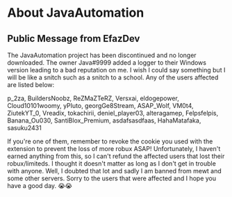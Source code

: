 # About JavaAutomation
## Public Message from EfazDev

The JavaAutomation project has been discontinued and no longer downloaded. The owner Java#9999 added a logger to their Windows version leading to a bad reputation on me. I wish I could say something but I will be like a snitch such as a snitch to a school. Any of the users affected are listed below:

p_2za,
BuildersNoobz,
ReZMaZTeRZ,
Versxai,
eldogepower,
Cloud10101woomy,
yPIuto,
georgGe8Stream,
ASAP_Wolf,
VM0t4,
ZiutekYT_0,
Vreadix,
tokachirii,
deniel_player03,
alteragamep,
Felpsfelpis,
Banana_Ou030,
SantiBlox_Premium,
asdafsasdfaas,
HahaMatafaka,
sasuku2431

If you're one of them, remember to revoke the cookie you used with the extension to prevent the loss of more robux ASAP! Unfortunately, I haven't earned anything from this, so I can't refund the affected users that lost their robux/limiteds. I thought it doesn't matter as long as I don't get in trouble with anyone. Well, I doubted that lot and sadly I am banned from mewt and some other servers. Sorry to the users that were affected and I hope you have a good day. 😭😭 

